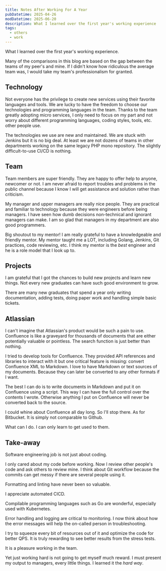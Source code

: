 ```yaml
---
title: Notes After Working For A Year
pubDatetime: 2025-04-26
modDatetime: 2025-06-20
description: What I learned over the first year's working experience
tags:
  - others
  - work
---
```


What I learned over the first year's working experience.

Many of the comparisons in this blog are based on the gap between the teams of my peer's and mine.
If I didn't know how ridiculous the average team was, I would take my team's professionalism for granted.

## Technology

Not everyone has the privilege to create new services using their favorite languages and tools.
We are lucky to have the freedom to choose our technologies and programming languages in the team.
Thanks to the team greatly adopting micro services, I only need to focus on my part and not worry about different programming languages, coding styles, tools, etc. other people use.

The technologies we use are new and maintained. We are stuck with Jenkins but it is no big deal. At least we are not dozens of teams in other departments working on the same legacy PHP mono repository. The slightly difficult-to-use CI/CD is nothing.

## Team

Team members are super friendly. They are happy to offer help to anyone, newcomer or not. I am never afraid to report troubles and problems in the public channel because I know I will get assistance and solution rather than criticism.

My manager and upper managers are really nice people. They are practical and familiar to technology because they were engineers before being managers.
I have seen how dumb decisions non-technical and ignorant managers can make. I am so glad that managers in my department are also good programmers.

Big shoutout to my mentor! I am really grateful to have a knowledgeable and friendly mentor.
My mentor taught me a LOT, including Golang, Jenkins, Git practices, code reviewing, etc.
I think my mentor is the _best_ engineer and he is a role model that I look up to.

## Projects

I am grateful that I got the chances to build new projects and learn new things. Not every new graduates can have such good environment to grow.

There are many new graduates that spend a year only writing documentation, adding tests, doing paper work and handling simple basic tickets.

## Atlassian

I can't imagine that Atlassian's product would be such a pain to use. Confluence is like a graveyard for thousands of documents that are either potentially valuable or pointless. The search function is just better than nothing.

I tried to develop tools for Confluence. They provided API references and libraries to interact with it but one critical feature is missing: convert Confluence XML to Markdown.
I love to have Markdown or text sources of my documents. Because they can later be converted to any other formats if I want.

The best I can do is to write documents in Markdown and put it on Confluence using a script. This way I can have the full control over the contents I wrote. Otherwise anything I put on Confluence will never be converted back to the source.

I could whine about Confluence all day long. So I'll stop there.
As for Bitbucket. It is simply not comparable to Github.

What can I do. I can only learn to get used to them.

## Take-away

Software engineering job is not just about coding.

I only cared about my code before working. Now I review other people's code and ask others to review mine. I think about Git workflow because the commits can get messy if there are several people using it.

Formatting and linting have never been so valuable.

I appreciate automated CICD.

Compilable programming languages such as Go are wonderful, especially used with Kubernetes.

Error handling and logging are critical to monitoring. I now think about how the error messages will help the on-called person in troubleshooting.

I try to squeeze every bit of resources out of it and optimize the code for better QPS.  It is truly rewarding to see better results from the stress tests.

It is a pleasure working in the team.

Yet just working hard is not going to get myself much reward. I must present my output to managers, every little things. I learned it the _hard way_.
